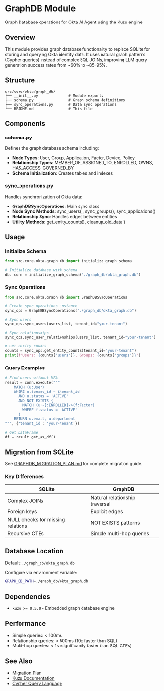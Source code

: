 # GraphDB Module

Graph Database operations for Okta AI Agent using the Kuzu engine.

## Overview

This module provides graph database functionality to replace SQLite for storing and querying Okta identity data. It uses natural graph patterns (Cypher queries) instead of complex SQL JOINs, improving LLM query generation success rates from ~60% to ~85-95%.

## Structure

```
src/core/okta/graph_db/
├── __init__.py              # Module exports
├── schema.py                # Graph schema definitions
├── sync_operations.py       # Data sync operations
└── README.md                # This file
```

## Components

### schema.py
Defines the graph database schema including:
- **Node Types**: User, Group, Application, Factor, Device, Policy
- **Relationship Types**: MEMBER_OF, ASSIGNED_TO, ENROLLED, OWNS, HAS_ACCESS, GOVERNED_BY
- **Schema Initialization**: Creates tables and indexes

### sync_operations.py
Handles synchronization of Okta data:
- **GraphDBSyncOperations**: Main sync class
- **Node Sync Methods**: sync_users(), sync_groups(), sync_applications()
- **Relationship Sync**: Handles edges between entities
- **Utility Methods**: get_entity_counts(), cleanup_old_data()

## Usage

### Initialize Schema

```python
from src.core.okta.graph_db import initialize_graph_schema

# Initialize database with schema
db, conn = initialize_graph_schema("./graph_db/okta_graph.db")
```

### Sync Operations

```python
from src.core.okta.graph_db import GraphDBSyncOperations

# Create sync operations instance
sync_ops = GraphDBSyncOperations("./graph_db/okta_graph.db")

# Sync users
sync_ops.sync_users(users_list, tenant_id="your-tenant")

# Sync relationships
sync_ops.sync_user_relationships(users_list, tenant_id="your-tenant")

# Get entity counts
counts = sync_ops.get_entity_counts(tenant_id="your-tenant")
print(f"Users: {counts['users']}, Groups: {counts['groups']}")
```

### Query Examples

```python
# Find users without MFA
result = conn.execute("""
    MATCH (u:User)
    WHERE u.tenant_id = $tenant_id
      AND u.status = 'ACTIVE'
      AND NOT EXISTS {
        MATCH (u)-[:ENROLLED]->(f:Factor)
        WHERE f.status = 'ACTIVE'
      }
    RETURN u.email, u.department
""", {'tenant_id': 'your-tenant'})

# Get DataFrame
df = result.get_as_df()
```

## Migration from SQLite

See [GRAPHDB_MIGRATION_PLAN.md](../../../docs/GRAPHDB_MIGRATION_PLAN.md) for complete migration guide.

### Key Differences

| SQLite | GraphDB |
|--------|---------|
| Complex JOINs | Natural relationship traversal |
| Foreign keys | Explicit edges |
| NULL checks for missing relations | NOT EXISTS patterns |
| Recursive CTEs | Simple multi-hop queries |

## Database Location

Default: `./graph_db/okta_graph.db`

Configure via environment variable:
```bash
GRAPH_DB_PATH=./graph_db/okta_graph.db
```

## Dependencies

- `kuzu >= 0.5.0` - Embedded graph database engine

## Performance

- Simple queries: < 100ms
- Relationship queries: < 500ms (10x faster than SQL)
- Multi-hop queries: < 1s (significantly faster than SQL CTEs)

## See Also

- [Migration Plan](../../../docs/GRAPHDB_MIGRATION_PLAN.md)
- [Kuzu Documentation](https://kuzudb.com/docs)
- [Cypher Query Language](https://neo4j.com/docs/cypher-manual/current/)
